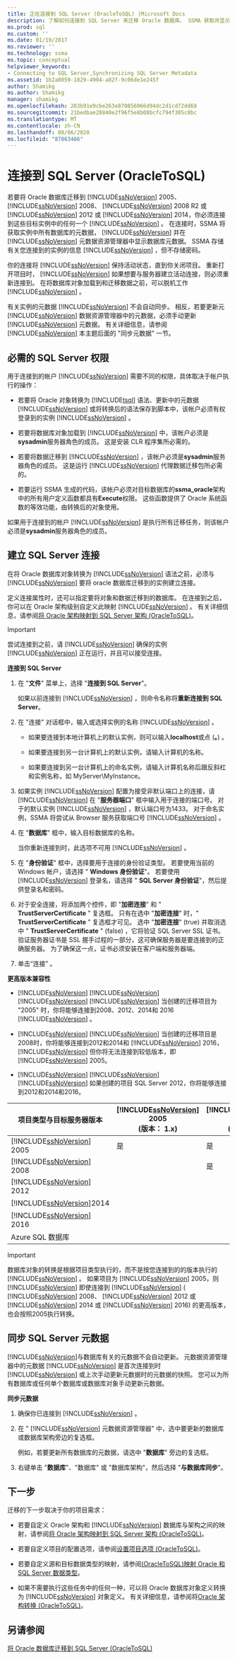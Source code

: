 ```yaml
---
title: 正在连接到 SQL Server (OracleToSQL) |Microsoft Docs
description: 了解如何连接到 SQL Server 来迁移 Oracle 数据库。 SSMA 获取并显示 SQL Server 中数据库的元数据。
ms.prod: sql
ms.custom: ''
ms.date: 01/19/2017
ms.reviewer: ''
ms.technology: ssma
ms.topic: conceptual
helpviewer_keywords:
- Connecting to SQL Server,Synchronizing SQL Server Metadata
ms.assetid: 1b2a8059-1829-4904-a82f-9c06de1e245f
author: Shamikg
ms.author: Shamikg
manager: shamikg
ms.openlocfilehash: 283b91e9cbe263e870856066d94dc2d1cd72dd68
ms.sourcegitcommit: 21bedbae28840e2f96f5e8b08bcfc794f305c8bc
ms.translationtype: MT
ms.contentlocale: zh-CN
ms.lasthandoff: 08/06/2020
ms.locfileid: "87863486"
---
```

# <a name="connecting-to-sql-server-oracletosql"></a>连接到 SQL Server (OracleToSQL)
若要将 Oracle 数据库迁移到 [!INCLUDE[ssNoVersion](../../includes/ssnoversion-md.md)] 2005、 [!INCLUDE[ssNoVersion](../../includes/ssnoversion-md.md)] 2008、 [!INCLUDE[ssNoVersion](../../includes/ssnoversion-md.md)] 2008 R2 或 [!INCLUDE[ssNoVersion](../../includes/ssnoversion-md.md)] 2012 或 [!INCLUDE[ssNoVersion](../../includes/ssnoversion-md.md)] 2014，你必须连接到这些目标实例中的任何一个 [!INCLUDE[ssNoVersion](../../includes/ssnoversion-md.md)] 。 在连接时，SSMA 将获取实例中所有数据库的元数据， [!INCLUDE[ssNoVersion](../../includes/ssnoversion-md.md)] 并在 [!INCLUDE[ssNoVersion](../../includes/ssnoversion-md.md)] 元数据资源管理器中显示数据库元数据。 SSMA 存储有关您连接到的实例的信息 [!INCLUDE[ssNoVersion](../../includes/ssnoversion-md.md)] ，但不存储密码。  
  
你的连接将 [!INCLUDE[ssNoVersion](../../includes/ssnoversion-md.md)] 保持活动状态，直到你关闭项目。 重新打开项目时， [!INCLUDE[ssNoVersion](../../includes/ssnoversion-md.md)] 如果想要与服务器建立活动连接，则必须重新连接到。 在将数据库对象加载到和迁移数据之前，可以脱机工作 [!INCLUDE[ssNoVersion](../../includes/ssnoversion-md.md)] 。  
  
有关实例的元数据 [!INCLUDE[ssNoVersion](../../includes/ssnoversion-md.md)] 不会自动同步。 相反，若要更新元 [!INCLUDE[ssNoVersion](../../includes/ssnoversion-md.md)] 数据资源管理器中的元数据，必须手动更新 [!INCLUDE[ssNoVersion](../../includes/ssnoversion-md.md)] 元数据。 有关详细信息，请参阅 [!INCLUDE[ssNoVersion](../../includes/ssnoversion-md.md)] 本主题后面的 "同步元数据" 一节。  
  
## <a name="required-sql-server-permissions"></a>必需的 SQL Server 权限  
用于连接到的帐户 [!INCLUDE[ssNoVersion](../../includes/ssnoversion-md.md)] 需要不同的权限，具体取决于帐户执行的操作：  
  
-   若要将 Oracle 对象转换为 [!INCLUDE[tsql](../../includes/tsql-md.md)] 语法、更新中的元数据 [!INCLUDE[ssNoVersion](../../includes/ssnoversion-md.md)] 或将转换后的语法保存到脚本中，该帐户必须有权登录到的实例 [!INCLUDE[ssNoVersion](../../includes/ssnoversion-md.md)] 。  
  
-   若要将数据库对象加载到 [!INCLUDE[ssNoVersion](../../includes/ssnoversion-md.md)] 中，该帐户必须是**sysadmin**服务器角色的成员。 这是安装 CLR 程序集所必需的。  
  
-   若要将数据迁移到 [!INCLUDE[ssNoVersion](../../includes/ssnoversion-md.md)] ，该帐户必须是**sysadmin**服务器角色的成员。 这是运行 [!INCLUDE[ssNoVersion](../../includes/ssnoversion-md.md)] 代理数据迁移包所必需的。  
  
-   若要运行 SSMA 生成的代码，该帐户必须对目标数据库的**ssma_oracle**架构中的所有用户定义函数都具有**Execute**权限。 这些函数提供了 Oracle 系统函数的等效功能，由转换后的对象使用。  
  
如果用于连接到的帐户 [!INCLUDE[ssNoVersion](../../includes/ssnoversion-md.md)] 是执行所有迁移任务，则该帐户必须是**sysadmin**服务器角色的成员。  
  
## <a name="establishing-a-sql-server-connection"></a>建立 SQL Server 连接  
在将 Oracle 数据库对象转换为 [!INCLUDE[ssNoVersion](../../includes/ssnoversion-md.md)] 语法之前，必须与 [!INCLUDE[ssNoVersion](../../includes/ssnoversion-md.md)] 要将 oracle 数据库迁移到的实例建立连接。  
  
定义连接属性时，还可以指定要将对象和数据迁移到的数据库。 在连接到之后，你可以在 Oracle 架构级别自定义此映射 [!INCLUDE[ssNoVersion](../../includes/ssnoversion-md.md)] 。 有关详细信息，请参阅[将 Oracle 架构映射到 SQL Server 架构 &#40;OracleToSQL&#41;](../../ssma/oracle/mapping-oracle-schemas-to-sql-server-schemas-oracletosql.md)。  
  
> [!IMPORTANT]  
> 尝试连接到之前，请 [!INCLUDE[ssNoVersion](../../includes/ssnoversion-md.md)] 确保的实例 [!INCLUDE[ssNoVersion](../../includes/ssnoversion-md.md)] 正在运行，并且可以接受连接。  
  
**连接到 SQL Server**  
  
1.  在 "**文件**" 菜单上，选择 "**连接到 SQL Server**"。  
  
    如果以前连接到 [!INCLUDE[ssNoVersion](../../includes/ssnoversion-md.md)] ，则命令名称将**重新连接到 SQL Server**。  
  
2.  在 "连接" 对话框中，输入或选择实例的名称 [!INCLUDE[ssNoVersion](../../includes/ssnoversion-md.md)] 。  
  
    -   如果要连接到本地计算机上的默认实例，则可以输入**localhost**或点 (**。**) 。  
  
    -   如果要连接到另一台计算机上的默认实例，请输入计算机的名称。  
  
    -   如果要连接到另一台计算机上的命名实例，请输入计算机名称后跟反斜杠和实例名称，如 MyServer\MyInstance。  
  
3.  如果实例 [!INCLUDE[ssNoVersion](../../includes/ssnoversion-md.md)] 配置为接受非默认端口上的连接，请 [!INCLUDE[ssNoVersion](../../includes/ssnoversion-md.md)] 在 "**服务器端口**" 框中输入用于连接的端口号。 对于的默认实例 [!INCLUDE[ssNoVersion](../../includes/ssnoversion-md.md)] ，默认端口号为1433。 对于命名实例，SSMA 将尝试从 Browser 服务获取端口号 [!INCLUDE[ssNoVersion](../../includes/ssnoversion-md.md)] 。  
  
4.  在 "**数据库**" 框中，输入目标数据库的名称。  
  
    当你重新连接到时，此选项不可用 [!INCLUDE[ssNoVersion](../../includes/ssnoversion-md.md)] 。  
  
5.  在 "**身份验证**" 框中，选择要用于连接的身份验证类型。 若要使用当前的 Windows 帐户，请选择 " **Windows 身份验证**"。 若要使用 [!INCLUDE[ssNoVersion](../../includes/ssnoversion-md.md)] 登录名，请选择 " **SQL Server 身份验证**"，然后提供登录名和密码。  
  
6.  对于安全连接，将添加两个控件，即 "**加密连接**" 和 " **TrustServerCertificate** " 复选框。 只有在选中 "**加密连接**" 时，" **TrustServerCertificate** " 复选框才可见。 选中 "**加密连接**" (true) 并取消选中 " **TrustServerCertificate** " (false) ，它将验证 SQL Server SSL 证书。 验证服务器证书是 SSL 握手过程的一部分，这可确保服务器是要连接到的正确服务器。 为了确保这一点，证书必须安装在客户端和服务器端。  
  
7.  单击“连接” 。  
  
**更高版本兼容性**
  
-   [!INCLUDE[ssNoVersion](../../includes/ssnoversion-md.md)] [!INCLUDE[ssNoVersion](../../includes/ssnoversion-md.md)] [!INCLUDE[ssNoVersion](../../includes/ssnoversion-md.md)] [!INCLUDE[ssNoVersion](../../includes/ssnoversion-md.md)] 当创建的迁移项目为 "2005" 时，你将能够连接到2008、2012、2014和 2016 [!INCLUDE[ssNoVersion](../../includes/ssnoversion-md.md)] 。  
  
-   [!INCLUDE[ssNoVersion](../../includes/ssnoversion-md.md)] [!INCLUDE[ssNoVersion](../../includes/ssnoversion-md.md)] 当创建的迁移项目是2008时，你将能够连接到2012和2014和 [!INCLUDE[ssNoVersion](../../includes/ssnoversion-md.md)] 2016， [!INCLUDE[ssNoVersion](../../includes/ssnoversion-md.md)] 但你将无法连接到较低版本，即 [!INCLUDE[ssNoVersion](../../includes/ssnoversion-md.md)] 2005。  
  
-   [!INCLUDE[ssNoVersion](../../includes/ssnoversion-md.md)] [!INCLUDE[ssNoVersion](../../includes/ssnoversion-md.md)] [!INCLUDE[ssNoVersion](../../includes/ssnoversion-md.md)] 如果创建的项目 SQL Server 2012，你将能够连接到2012和2014和2016。  
  
|项目类型与目标服务器版本|[!INCLUDE[ssNoVersion](../../includes/ssnoversion-md.md)] 2005<br />  (版本： 1.x) |[!INCLUDE[ssNoVersion](../../includes/ssnoversion-md.md)] 2008<br />  (版本： 8.x) |[!INCLUDE[ssNoVersion](../../includes/ssnoversion-md.md)] 2012 <br /> (版本： 11. x) |[!INCLUDE[ssNoVersion](../../includes/ssnoversion-md.md)]2014 <br /> (版本： 12. x) |[!INCLUDE[ssNoVersion](../../includes/ssnoversion-md.md)] 2016 <br /> (版本：十三) |Azure SQL Database|  
|-|-|-|-|-|-|-|  
|[!INCLUDE[ssNoVersion](../../includes/ssnoversion-md.md)] 2005|是|是|是|是|是||  
|[!INCLUDE[ssNoVersion](../../includes/ssnoversion-md.md)] 2008||是|是|是|是||
|[!INCLUDE[ssNoVersion](../../includes/ssnoversion-md.md)] 2012|||是|是|是||
|[!INCLUDE[ssNoVersion](../../includes/ssnoversion-md.md)]2014||||是|是||
|[!INCLUDE[ssNoVersion](../../includes/ssnoversion-md.md)] 2016|||||是||
|Azure SQL 数据库||||||是|
  
> [!IMPORTANT]
> 数据库对象的转换是根据项目类型执行的，而不是按您连接到的的版本执行的 [!INCLUDE[ssNoVersion](../../includes/ssnoversion-md.md)] 。 如果项目为 [!INCLUDE[ssNoVersion](../../includes/ssnoversion-md.md)] 2005，则 [!INCLUDE[ssNoVersion](../../includes/ssnoversion-md.md)] 即使连接到 [!INCLUDE[ssNoVersion](../../includes/ssnoversion-md.md)] ( [!INCLUDE[ssNoVersion](../../includes/ssnoversion-md.md)] 2008、 [!INCLUDE[ssNoVersion](../../includes/ssnoversion-md.md)] 2012 或 [!INCLUDE[ssNoVersion](../../includes/ssnoversion-md.md)] 2014 或 [!INCLUDE[ssNoVersion](../../includes/ssnoversion-md.md)] 2016) 的更高版本，也会按照2005执行转换。  
  
## <a name="synchronizing-sql-server-metadata"></a>同步 SQL Server 元数据  
[!INCLUDE[ssNoVersion](../../includes/ssnoversion-md.md)]与数据库有关的元数据不会自动更新。 元数据资源管理器中的元数据 [!INCLUDE[ssNoVersion](../../includes/ssnoversion-md.md)] 是首次连接到时 [!INCLUDE[ssNoVersion](../../includes/ssnoversion-md.md)] 或上次手动更新元数据时的元数据的快照。 您可以为所有数据库或任何单个数据库或数据库对象手动更新元数据。  
  
**同步元数据**  
  
1.  确保你已连接到 [!INCLUDE[ssNoVersion](../../includes/ssnoversion-md.md)] 。  
  
2.  在 " [!INCLUDE[ssNoVersion](../../includes/ssnoversion-md.md)] 元数据资源管理器" 中，选中要更新的数据库或数据库架构旁边的复选框。  
  
    例如，若要更新所有数据库的元数据，请选中 "**数据库**" 旁边的复选框。  
  
3.  右键单击 "**数据库**"、"数据库" 或 "数据库架构"，然后选择 "**与数据库同步**"。  
  
## <a name="next-step"></a>下一步  
迁移的下一步取决于你的项目需求：  
  
-   若要自定义 Oracle 架构和 [!INCLUDE[ssNoVersion](../../includes/ssnoversion-md.md)] 数据库与架构之间的映射，请参阅[将 Oracle 架构映射到 SQL Server 架构 &#40;OracleToSQL&#41;](../../ssma/oracle/mapping-oracle-schemas-to-sql-server-schemas-oracletosql.md)。  
  
-   若要自定义项目的配置选项，请参阅[设置项目选项 &#40;OracleToSQL&#41;](../../ssma/oracle/setting-project-options-oracletosql.md)。  
  
-   若要自定义源和目标数据类型的映射，请参阅[&#40;OracleToSQL&#41;映射 Oracle 和 SQL Server 数据类型](../../ssma/oracle/mapping-oracle-and-sql-server-data-types-oracletosql.md)。  
  
-   如果不需要执行这些任务中的任何一种，可以将 Oracle 数据库对象定义转换为 [!INCLUDE[ssNoVersion](../../includes/ssnoversion-md.md)] 对象定义。 有关详细信息，请参阅将[Oracle 架构转换 &#40;OracleToSQL&#41;](../../ssma/oracle/converting-oracle-schemas-oracletosql.md)。  
  
## <a name="see-also"></a>另请参阅  
[将 Oracle 数据库迁移到 SQL Server &#40;OracleToSQL&#41;](../../ssma/oracle/migrating-oracle-databases-to-sql-server-oracletosql.md)  
  
